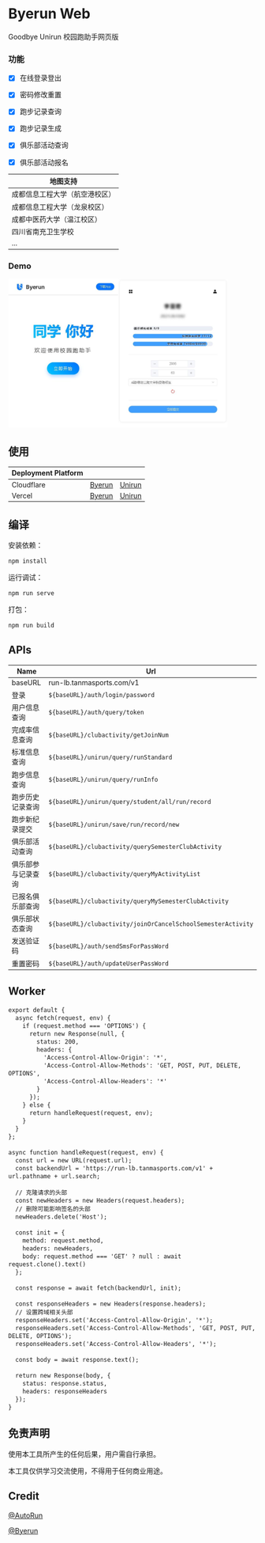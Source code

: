 # Byerun Web

Goodbye Unirun  校园跑助手网页版

### 功能

- [x] 在线登录登出
- [x] 密码修改重置
- [x] 跑步记录查询
- [x] 跑步记录生成
- [x] 俱乐部活动查询
- [x] 俱乐部活动报名


| 地图支持 |
| --- |
| 成都信息工程大学（航空港校区） |
| 成都信息工程大学（龙泉校区） |
| 成都中医药大学（温江校区） |
| 四川省南充卫生学校 |
| ... |

### Demo

<img src="./intro/intro.jfif" alt="banner" height=300 />

## 使用

|Deployment Platform|||
|---|---|---|
|Cloudflare|[Byerun](https://byerun.pages.dev)|[Unirun](https://unirun.pages.dev)|
|Vercel|[Byerun](https://byerun.vercel.app)|[Unirun](https://unirun.vercel.app)|


## 编译

安装依赖：

```bash
npm install
```

运行调试：

```bash
npm run serve
```

打包：

```bash
npm run build
```

## APIs

| Name |Url |
| -------- | -------- |
| baseURL | run-lb.tanmasports.com/v1 |
| 登录 | `${baseURL}/auth/login/password` |
| 用户信息查询 | `${baseURL}/auth/query/token` |
| 完成率信息查询 | `${baseURL}/clubactivity/getJoinNum` |
| 标准信息查询 | `${baseURL}/unirun/query/runStandard` |
| 跑步信息查询 | `${baseURL}/unirun/query/runInfo` |
| 跑步历史记录查询 | `${baseURL}/unirun/query/student/all/run/record` |
| 跑步新纪录提交 | `${baseURL}/unirun/save/run/record/new` |
| 俱乐部活动查询 | `${baseURL}/clubactivity/querySemesterClubActivity` |
| 俱乐部参与记录查询 | `${baseURL}/clubactivity/queryMyActivityList` |
| 已报名俱乐部查询 | `${baseURL}/clubactivity/queryMySemesterClubActivity` |
| 俱乐部状态查询 | `${baseURL}/clubactivity/joinOrCancelSchoolSemesterActivity` |
| 发送验证码 | `${baseURL}/auth/sendSmsForPassWord` |
| 重置密码 | `${baseURL}/auth/updateUserPassWord` |



## Worker

```
export default {
  async fetch(request, env) {
    if (request.method === 'OPTIONS') {
      return new Response(null, {
        status: 200,
        headers: {
          'Access-Control-Allow-Origin': '*',
          'Access-Control-Allow-Methods': 'GET, POST, PUT, DELETE, OPTIONS',
          'Access-Control-Allow-Headers': '*'
        }
      });
    } else {
      return handleRequest(request, env);
    }
  }
};

async function handleRequest(request, env) {
  const url = new URL(request.url);
  const backendUrl = 'https://run-lb.tanmasports.com/v1' + url.pathname + url.search;

  // 克隆请求的头部
  const newHeaders = new Headers(request.headers);
  // 删除可能影响签名的头部
  newHeaders.delete('Host');

  const init = {
    method: request.method,
    headers: newHeaders,
    body: request.method === 'GET' ? null : await request.clone().text()
  };

  const response = await fetch(backendUrl, init);

  const responseHeaders = new Headers(response.headers);
  // 设置跨域相关头部
  responseHeaders.set('Access-Control-Allow-Origin', '*');
  responseHeaders.set('Access-Control-Allow-Methods', 'GET, POST, PUT, DELETE, OPTIONS');
  responseHeaders.set('Access-Control-Allow-Headers', '*');

  const body = await response.text();

  return new Response(body, {
    status: response.status,
    headers: responseHeaders
  });
}
```

## 免责声明

使用本工具所产生的任何后果，用户需自行承担。

本工具仅供学习交流使用，不得用于任何商业用途。

## Credit

[@AutoRun](https://github.com/msojocs/AutoRun)

[@Byerun](https://github.com/yanyaoli/byerun)